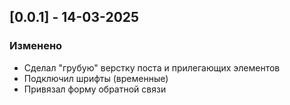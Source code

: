 ## [0.0.1] - 14-03-2025
### Изменено
- Сделал "грубую" верстку поста и прилегающих элементов
- Подключил шрифты (временные)
- Привязал форму обратной связи

